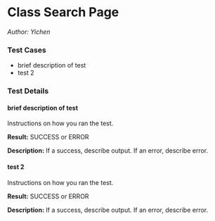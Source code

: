 # Class Search Page
*Author: Yichen*

### Test Cases
- brief description of test
- test 2

### Test Details

#### brief description of test

Instructions on how you ran the test.

**Result:**
SUCCESS or ERROR

**Description:**
If a success, describe output. If an error, describe error.

#### test 2

Instructions on how you ran the test.

**Result:**
SUCCESS or ERROR

**Description:**
If a success, describe output. If an error, describe error.